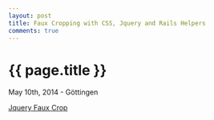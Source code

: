 ```yaml
---
layout: post
title: Faux Cropping with CSS, Jquery and Rails Helpers
comments: true
---
```


{{ page.title }}
================

<p class="meta">May 10th, 2014 - Göttingen</p>

<a href="/jquery_faux_crop.html">Jquery Faux Crop</a>